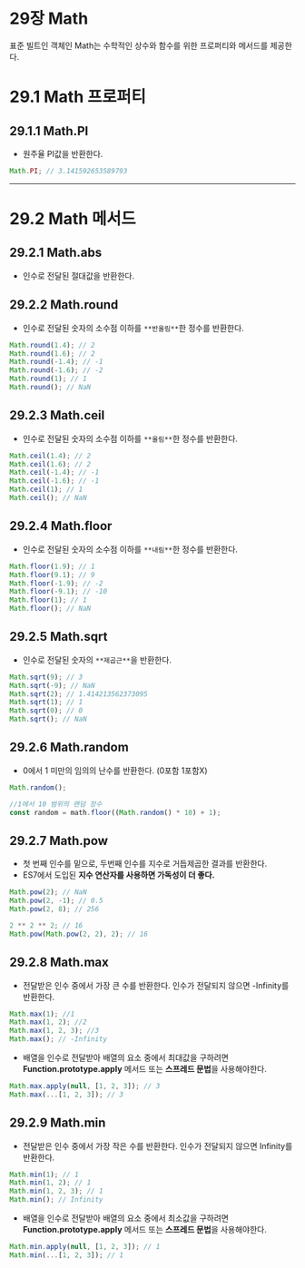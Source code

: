 # 29장 Math

표준 빌트인 객체인 Math는 수학적인 상수와 함수를 위한 프로퍼티와 메서드를 제공한다.

# 29.1 Math 프로퍼티

## 29.1.1 Math.PI

- 원주율 PI값을 반환한다.

```jsx
Math.PI; // 3.141592653589793
```

---

# 29.2 Math 메서드

## 29.2.1 Math.abs

- 인수로 전달된 절대값을 반환한다.

## 29.2.2 Math.round

- 인수로 전달된 숫자의 소수점 이하를 `**반올림**`한 정수를 반환한다.

```jsx
Math.round(1.4); // 2
Math.round(1.6); // 2
Math.round(-1.4); // -1
Math.round(-1.6); // -2
Math.round(1); // 1
Math.round(); // NaN
```

## 29.2.3 Math.ceil

- 인수로 전달된 숫자의 소수점 이하를 `**올림**`한 정수를 반환한다.

```jsx
Math.ceil(1.4); // 2
Math.ceil(1.6); // 2
Math.ceil(-1.4); // -1
Math.ceil(-1.6); // -1
Math.ceil(1); // 1
Math.ceil(); // NaN
```

## 29.2.4 Math.floor

- 인수로 전달된 숫자의 소수점 이하를 `**내림**`한 정수를 반환한다.

```jsx
Math.floor(1.9); // 1
Math.floor(9.1); // 9
Math.floor(-1.9); // -2
Math.floor(-9.1); // -10
Math.floor(1); // 1
Math.floor(); // NaN
```

## 29.2.5 Math.sqrt

- 인수로 전달된 숫자의 `**제곱근**`을 반환한다.

```jsx
Math.sqrt(9); // 3
Math.sqrt(-9); // NaN
Math.sqrt(2); // 1.414213562373095
Math.sqrt(1); // 1
Math.sqrt(0); // 0
Math.sqrt(); // NaN
```

## 29.2.6 Math.random

- 0에서 1 미만의 임의의 난수를 반환한다. (0포함 1포함X)

```jsx
Math.random();

//1에서 10 범위의 랜덤 정수
const random = math.floor((Math.random() * 10) + 1);
```

## 29.2.7 Math.pow

- 첫 번째 인수를 밑으로, 두번째 인수를 지수로 거듭제곱한 결과를 반환한다.
- ES7에서 도입된 **지수 연산자를 사용하면 가독성이 더 좋다.**

```jsx
Math.pow(2); // NaN
Math.pow(2, -1); // 0.5
Math.pow(2, 8); // 256

2 ** 2 ** 2; // 16
Math.pow(Math.pow(2, 2), 2); // 16
```

## 29.2.8 Math.max

- 전달받은 인수 중에서 가장 큰 수를 반환한다. 인수가 전달되지 않으면 -Infinity를 반환한다.

```jsx
Math.max(1); //1
Math.max(1, 2); //2
Math.max(1, 2, 3); //3
Math.max(); // -Infinity
```

- 배열을 인수로 전달받아 배열의 요소 중에서 최대값을 구하려면 **Function.prototype.apply** 메서드 또는 **스프레드 문법**을 사용해야한다.

```jsx
Math.max.apply(null, [1, 2, 3]); // 3
Math.max(...[1, 2, 3]); // 3
```

## 29.2.9 Math.min

- 전달받은 인수 중에서 가장 작은 수를 반환한다. 인수가 전달되지 않으면 Infinity를 반환한다.

```jsx
Math.min(1); // 1
Math.min(1, 2); // 1
Math.min(1, 2, 3); // 1
Math.min(); // Infinity
```

- 배열을 인수로 전달받아 배열의 요소 중에서 최소값을 구하려면 **Function.prototype.apply** 메서드 또는 **스프레드 문법**을 사용해야한다.

```jsx
Math.min.apply(null, [1, 2, 3]); // 1
Math.min(...[1, 2, 3]); // 1
```